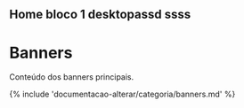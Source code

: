 ## Home bloco 1 desktopassd ssss

# Banners

Conteúdo dos banners principais.

{% include 'documentacao-alterar/categoria/banners.md' %}




